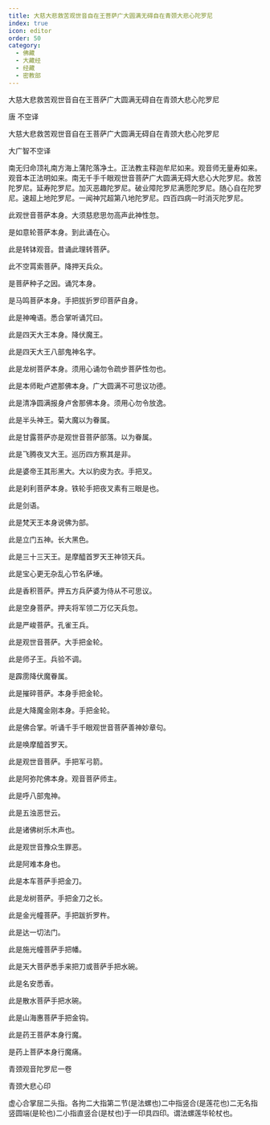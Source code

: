 ```yaml
---
title: 大慈大悲救苦观世音自在王菩萨广大圆满无碍自在青颈大悲心陀罗尼
index: true
icon: editor
order: 50
category:
  - 佛藏
  - 大藏经
  - 经藏
  - 密教部
---
```


  大慈大悲救苦观世音自在王菩萨广大圆满无碍自在青颈大悲心陀罗尼  

唐 不空译  

大慈大悲救苦观世音自在王菩萨广大圆满无碍自在青颈大悲心陀罗尼  

大广智不空译  

南无归命顶礼南方海上蒲陀落净土。正法教主释迦牟尼如来。观音师无量寿如来。观音本正法明如来。南无千手千眼观世音菩萨广大圆满无碍大悲心大陀罗尼。救苦陀罗尼。延寿陀罗尼。加灭恶趣陀罗尼。破业障陀罗尼满愿陀罗尼。随心自在陀罗尼。速超上地陀罗尼。一闻神咒超第八地陀罗尼。四百四病一时消灭陀罗尼。  

此观世音菩萨本身。大须慈悲思勿高声此神性忽。  

是如意轮菩萨本身。到此诵在心。  

此是转钵观音。昔诵此理转菩萨。  

此不空罥索菩萨。降押天兵众。  

是菩萨种子之因。诵咒本身。  

是马鸣菩萨本身。手把拔折罗印菩萨自身。  

此是神唵语。悉合掌听诵咒曰。  

此是四天大王本身。降伏魔王。  

此是四天大王八部鬼神名字。  

此是龙树菩萨本身。须用心诵勿令疏步菩萨性勿也。  

此是本师毗卢遮那佛本身。广大圆满不可思议功德。  

此是清净圆满报身卢舍那佛本身。须用心勿令放逸。  

此是半头神王。菊大魔以为眷属。  

此是甘露菩萨亦是观世音菩萨部落。以为眷属。  

此是飞腾夜叉大王。巡历四方察其是非。  

此是婆帝王其形黑大。大以豹皮为衣。手把叉。  

此是刹利菩萨本身。铁轮手把夜叉素有三眼是也。  

此是剑语。  

此是梵天王本身说佛为部。  

此是立门五神。长大黑色。  

此是三十三天王。是摩醯首罗天王神领天兵。  

此是宝心更无杂乱心节名萨埵。  

此是香积菩萨。押五方兵萨婆为侍从不可思议。  

此是空身菩萨。押夫将军领二万亿天兵忽。  

此是严峻菩萨。孔雀王兵。  

此是观世音菩萨。大手把金轮。  

此是师子王。兵验不调。  

是霹雳降伏魔眷属。  

此是摧碎菩萨。本身手把金轮。  

此是大降魔金刚本身。手把金轮。  

此是佛合掌。听诵千手千眼观世音菩萨善神妙章句。  

此是唤摩醯首罗天。  

此是观世音菩萨。手把军弓箭。  

此是阿弥陀佛本身。观音菩萨师主。  

此是呼八部鬼神。  

此是五浊恶世云。  

此是诸佛树乐木声也。  

此是观世音豫众生罪恶。  

此是阿难本身也。  

此是本车菩萨手把金刀。  

此是龙树菩萨。手把金刀之长。  

此是金光幢菩萨。手把跋折罗杵。  

此是达一切法门。  

此是施光幢菩萨手把幡。  

此是天大菩萨悉手来把刀或菩萨手把水碗。  

此是名安悉香。  

此是散水菩萨手把水碗。  

此是山海惠菩萨手把金钩。  

此是药王菩萨本身行魔。  

是药上菩萨本身行魔痛。  

青颈观音陀罗尼一卷  

青颈大悲心印  

虚心合掌屈二头指。各拘二大指第二节(是法螺也)二中指竖合(是莲花也)二无名指竖圆端(是轮也)二小指直竖合(是杖也)于一印具四印。谓法螺莲华轮杖也。  
